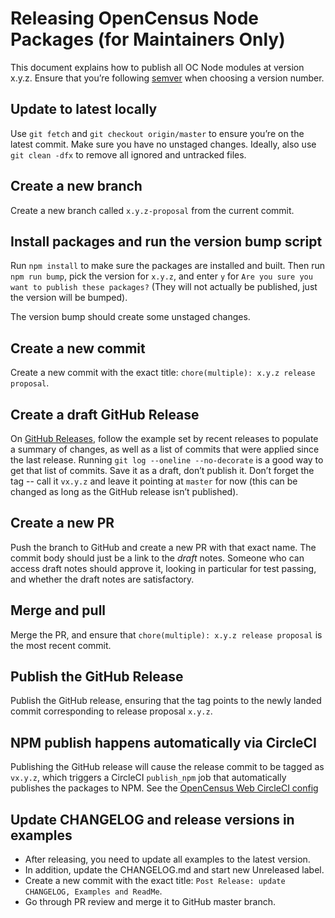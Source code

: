 # Releasing OpenCensus Node Packages (for Maintainers Only)

This document explains how to publish all OC Node modules at version x.y.z.
Ensure that you’re following [semver][semver-url] when choosing a version number.

## Update to latest locally

Use `git fetch` and `git checkout origin/master` to ensure you’re on the latest
commit. Make sure you have no unstaged changes. Ideally, also use
`git clean -dfx` to remove all ignored and untracked files.

## Create a new branch

Create a new branch called `x.y.z-proposal` from the current commit.

## Install packages and run the version bump script

Run `npm install` to make sure the packages are installed and built. Then run
`npm run bump`, pick the version for `x.y.z`, and enter `y` for 
`Are you sure you want to publish these packages?` (They will not actually be
published, just the version will be bumped).

The version bump should create some unstaged changes.

## Create a new commit

Create a new commit with the exact title: `chore(multiple): x.y.z release proposal`.

## Create a draft GitHub Release

On [GitHub Releases][github-releases-url],
follow the example set by recent releases to populate a summary of changes, as 
well as a list of commits that were applied since the last release. 
Running `git log --oneline --no-decorate` is a good way to get that list of
commits. Save it as a draft, don’t publish it. Don’t forget the tag -- call it 
`vx.y.z` and leave it pointing at `master` for now (this can be changed as long
as the GitHub release isn’t published).

## Create a new PR

Push the branch to GitHub and create a new PR with that exact name. The commit
body should just be a link to the *draft* notes. Someone who can access draft
notes should approve it, looking in particular for test passing, and whether the
draft notes are satisfactory.

## Merge and pull

Merge the PR, and ensure that `chore(multiple): x.y.z release proposal` is the
most recent commit.

## Publish the GitHub Release

Publish the GitHub release, ensuring that the tag points to the newly landed
commit corresponding to release proposal `x.y.z`.

## NPM publish happens automatically via CircleCI

Publishing the GitHub release will cause the release commit to be tagged as 
`vx.y.z`, which triggers a CircleCI `publish_npm` job that automatically
publishes the packages to NPM. See the 
[OpenCensus Web CircleCI config][oc-web-circleci-url]

## Update CHANGELOG and release versions in examples
* After releasing, you need to update all examples to the latest version.
* In addition, update the CHANGELOG.md and start new Unreleased label.
* Create a new commit with the exact title: `Post Release: update CHANGELOG, Examples and ReadMe`.
* Go through PR review and merge it to GitHub master branch.

[semver-url]: https://semver.org/
[github-releases-url]: https://github.com/census-instrumentation/opencensus-web/releases
[oc-web-circleci-url]: https://github.com/census-instrumentation/opencensus-web/blob/master/.circleci/config.yml
